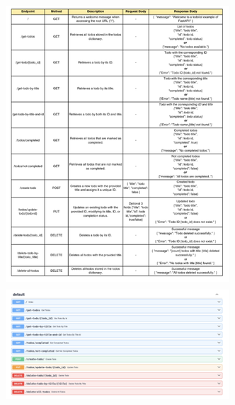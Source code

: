 ![todoapp-api-design](/src/assets/todo-app-api-design.png)

![FastAPIMethods](/src/assets/fastapi-method.png)
